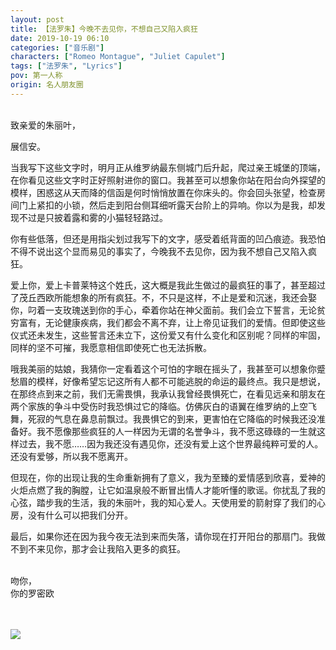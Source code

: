 ```yaml
---
layout: post
title: 【法罗朱】今晚不去见你，不想自己又陷入疯狂
date: 2019-10-19 06:10
categories: ["音乐剧"]
characters: ["Romeo Montague", "Juliet Capulet"]
tags: ["法罗朱", "Lyrics"]
pov: 第一人称
origin: 名人朋友圈
---
```


<br>
致亲爱的朱丽叶，

展信安。

当我写下这些文字时，明月正从维罗纳最东侧城门后升起，爬过亲王城堡的顶端，在你看见这些文字时正好照射进你的窗口。我甚至可以想象你站在阳台向外探望的模样，困惑这从天而降的信函是何时悄悄放置在你床头的。你会回头张望，检查房间门上紧扣的小锁，然后走到阳台侧耳细听露天台阶上的异响。你以为是我，却发现不过是只披着露和雾的小猫轻轻路过。

你有些低落，但还是用指尖划过我写下的文字，感受着纸背面的凹凸痕迹。我恐怕不得不说出这个显而易见的事实了，今晚我不去见你，因为我不想自己又陷入疯狂。

爱上你，爱上卡普莱特这个姓氏，这大概是我此生做过的最疯狂的事了，甚至超过了茂丘西欧所能想象的所有疯狂。不，不只是这样，不止是爱和沉迷，我还会娶你，叼着一支玫瑰送到你的手心，牵着你站在神父面前。我们会立下誓言，无论贫穷富有，无论健康疾病，我们都会不离不弃，让上帝见证我们的爱情。但即使这些仪式还未发生，这些誓言还未立下，这份爱又有什么变化和区别呢？同样的牢固，同样的坚不可摧，我愿意相信即使死亡也无法拆散。

哦我美丽的姑娘，我猜你一定看着这个可怕的字眼在摇头了，我甚至可以想象你蹙愁眉的模样，好像希望忘记这所有人都不可能逃脱的命运的最终点。我只是想说，在那终点到来之前，我们无需畏惧，我承认我曾经畏惧死亡，在看见远亲和朋友在两个家族的争斗中受伤时我恐惧过它的降临。仿佛灰白的语翼在维罗纳的上空飞舞，死寂的气息在鼻息前飘过。我畏惧它的到来，更害怕在它降临的时候我还没准备好。我不愿像那些疯狂的人一样因为无谓的名誉争斗，我不愿这碌碌的一生就这样过去，我不愿……因为我还没有遇见你，还没有爱上这个世界最纯粹可爱的人。还没有爱够，所以我不愿离开。

但现在，你的出现让我的生命重新拥有了意义，我为至臻的爱情感到欣喜，爱神的火炬点燃了我的胸膛，让它如温泉般不断冒出情人才能听懂的歌谣。你扰乱了我的心弦，踏步我的生活，我的朱丽叶，我的知心爱人。天使用爱的箭射穿了我们的心房，没有什么可以把我们分开。

最后，如果你还在因为我今夜无法到来而失落，请你现在打开阳台的那扇门。我做不到不来见你，那才会让我陷入更多的疯狂。

<br>
吻你，<br>
你的罗密欧

<br><br>
![](https://github.com/junesirius/junesirius.github.io/tree/master/assets/images/mrpyq/2019-10-19-Lyrics.jpg)
